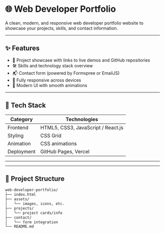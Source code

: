 # 🌐 Web Developer Portfolio

A clean, modern, and responsive web developer portfolio website to showcase your projects, skills, and contact information.


---

## ✨ Features

- 💼 Project showcase with links to live demos and GitHub repositories  
- 🛠 Skills and technology stack overview  
- 📬 Contact form (powered by Formspree or EmailJS)   
- 📱 Fully responsive across devices  
- 🎨 Modern UI with smooth animations

---

## 🧰 Tech Stack

| Category     | Technologies                            |
|--------------|------------------------------------------|
| Frontend     | HTML5, CSS3, JavaScript / React.js       |
| Styling      | CSS Grid   |
| Animation    | CSS animations   |
| Deployment   | GitHub Pages, Vercel         |

---


---

## 📂 Project Structure

```bash
web-developer-portfolio/
├── index.html
├── assets/
│   └── images, icons, etc.
├── projects/
│   └── project cards/info
├── contact/
│   └── form integration
└── README.md
